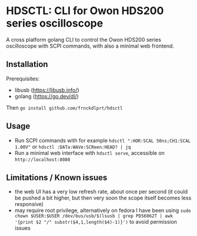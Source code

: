 # HDSCTL: CLI for Owon HDS200 series oscilloscope

A cross platform golang CLI to control the Owon HDS200 series oscilloscope with SCPI commands, with also a minimal web frontend.

## Installation

Prerequisites: 
- libusb (https://libusb.info/) 
- golang (https://go.dev/dl/)

Then
`go install github.com/frnckdlprt/hdsctl`

## Usage

- Run SCPI commands with for example `hdsctl ":HOR:SCAL 50ns;CH1:SCAL 1.00V"` or `hdsctl :DATa:WAVe:SCReen:HEAD? | jq`
- Run a minimal web interface with `hdsctl serve`, accessible on `http://localhost:8080`

## Limitations / Known issues

- the web UI has a very low refresh rate, about once per second (it could be pushed a bit higher, but then very soon the scope itself becomes less responsive)
- may require root privilege, alternatively on fedora I have been using `sudo chown $USER:$USER /dev/bus/usb/$(lsusb | grep PDS6062T | awk '{print $2 "/" substr($4,1,length($4)-1)}')` to avoid permission issues
